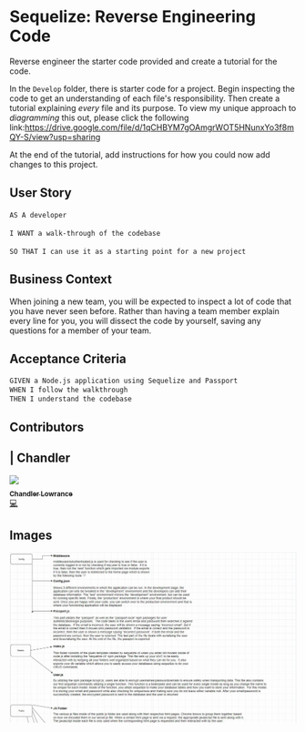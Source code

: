 # Sequelize: Reverse Engineering Code

Reverse engineer the starter code provided and create a tutorial for the code.

In the `Develop` folder, there is starter code for a project. Begin inspecting the code to get an understanding of each file's responsibility. Then create a tutorial explaining *every* file and its purpose. To view my unique approach to *diagramming* this out, please click the following link:https://drive.google.com/file/d/1qCHBYM7gOAmgrWOT5HNunxYo3f8mQY-S/view?usp=sharing

At the end of the tutorial, add instructions for how you could now add changes to this project.

## User Story

```
AS A developer

I WANT a walk-through of the codebase

SO THAT I can use it as a starting point for a new project
```

## Business Context

When joining a new team, you will be expected to inspect a lot of code that you have never seen before. Rather than having a team member explain every line for you, you will dissect the code by yourself, saving any questions for a member of your team.

## Acceptance Criteria

```
GIVEN a Node.js application using Sequelize and Passport
WHEN I follow the walkthrough
THEN I understand the codebase
```

## Contributors

| Chandler
------------ 

[<img src="https://avatars0.githubusercontent.com/u/65209786?s=400&u=cb17a056cc6e4ab1216a4b19a6d190d5a6727651&v=4" width="100px;"/><br /><sub><b>Chandler Lowrance</b></sub>](https://github.com/Chandler8)<br />[💻](https://github.com/Chandler8?tab=repositories "Repositories")

## Images

![](images/diagram1.JPG)
